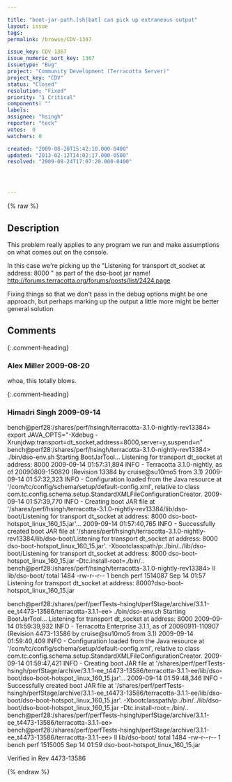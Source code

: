 ```yaml
---

title: "boot-jar-path.[sh|bat] can pick up extraneous output"
layout: issue
tags: 
permalink: /browse/CDV-1367

issue_key: CDV-1367
issue_numeric_sort_key: 1367
issuetype: "Bug"
project: "Community Development (Terracotta Server)"
project_key: "CDV"
status: "Closed"
resolution: "Fixed"
priority: "1 Critical"
components: ""
labels: 
assignee: "hsingh"
reporter: "teck"
votes:  0
watchers: 0

created: "2009-08-20T15:42:10.000-0400"
updated: "2013-02-12T14:02:17.000-0500"
resolved: "2009-08-24T17:07:20.000-0400"




---
```


{% raw %}

## Description

<div markdown="1" class="description">

This problem really applies to any program we run and make assumptions on what comes out on the console. 

In this case we're picking up the  "Listening for transport dt\_socket at address: 8000 " as part of the dso-boot jar name!
http://forums.terracotta.org/forums/posts/list/2424.page

Fixing things so that we don't pass in the debug options might be one approach, but perhaps marking up the output a little more might be better general solution

</div>

## Comments


{:.comment-heading}
### **Alex Miller** <span class="date">2009-08-20</span>

<div markdown="1" class="comment">

whoa, this totally blows.

</div>


{:.comment-heading}
### **Himadri Singh** <span class="date">2009-09-14</span>

<div markdown="1" class="comment">

bench@perf28:/shares/perf/hsingh/terracotta-3.1.0-nightly-rev13384> export JAVA\_OPTS="-Xdebug -Xrunjdwp:transport=dt\_socket,address=8000,server=y,suspend=n"
bench@perf28:/shares/perf/hsingh/terracotta-3.1.0-nightly-rev13384> ./bin/dso-env.sh 
Starting BootJarTool...
Listening for transport dt\_socket at address: 8000
2009-09-14 01:57:31,894 INFO - Terracotta 3.1.0-nightly, as of 20090809-150820 (Revision 13384 by cruise@su10mo5 from 3.1)
2009-09-14 01:57:32,323 INFO - Configuration loaded from the Java resource at '/com/tc/config/schema/setup/default-config.xml', relative to class com.tc.config.schema.setup.StandardXMLFileConfigurationCreator.
2009-09-14 01:57:39,770 INFO - Creating boot JAR file at '/shares/perf/hsingh/terracotta-3.1.0-nightly-rev13384/lib/dso-boot/Listening for transport dt\_socket at address: 8000
dso-boot-hotspot\_linux\_160\_15.jar'...
2009-09-14 01:57:40,765 INFO - Successfully created boot JAR file at '/shares/perf/hsingh/terracotta-3.1.0-nightly-rev13384/lib/dso-boot/Listening for transport dt\_socket at address: 8000
dso-boot-hotspot\_linux\_160\_15.jar'.
-Xbootclasspath/p:./bin/../lib/dso-boot/Listening for transport dt\_socket at address: 8000
dso-boot-hotspot\_linux\_160\_15.jar -Dtc.install-root=./bin/..
bench@perf28:/shares/perf/hsingh/terracotta-3.1.0-nightly-rev13384> ll lib/dso-boot/
total 1484
-rw-r--r-- 1 bench perf 1514087 Sep 14 01:57 Listening for transport dt\_socket at address: 8000?dso-boot-hotspot\_linux\_160\_15.jar



bench@perf28:/shares/perf/perfTests-hsingh/perfStage/archive/3.1.1-ee\_t4473-13586/terracotta-3.1.1-ee> ./bin/dso-env.sh 
Starting BootJarTool...
Listening for transport dt\_socket at address: 8000
2009-09-14 01:59:39,932 INFO - Terracotta Enterprise 3.1.1, as of 20090911-110907 (Revision 4473-13586 by cruise@su10mo5 from 3.1)
2009-09-14 01:59:40,409 INFO - Configuration loaded from the Java resource at '/com/tc/config/schema/setup/default-config.xml', relative to class com.tc.config.schema.setup.StandardXMLFileConfigurationCreator.
2009-09-14 01:59:47,421 INFO - Creating boot JAR file at '/shares/perf/perfTests-hsingh/perfStage/archive/3.1.1-ee\_t4473-13586/terracotta-3.1.1-ee/lib/dso-boot/dso-boot-hotspot\_linux\_160\_15.jar'...
2009-09-14 01:59:48,346 INFO - Successfully created boot JAR file at '/shares/perf/perfTests-hsingh/perfStage/archive/3.1.1-ee\_t4473-13586/terracotta-3.1.1-ee/lib/dso-boot/dso-boot-hotspot\_linux\_160\_15.jar'.
-Xbootclasspath/p:./bin/../lib/dso-boot/dso-boot-hotspot\_linux\_160\_15.jar -Dtc.install-root=./bin/..
bench@perf28:/shares/perf/perfTests-hsingh/perfStage/archive/3.1.1-ee\_t4473-13586/terracotta-3.1.1-ee> 
bench@perf28:/shares/perf/perfTests-hsingh/perfStage/archive/3.1.1-ee\_t4473-13586/terracotta-3.1.1-ee> ll lib/dso-boot/
total 1484
-rw-r--r-- 1 bench perf 1515005 Sep 14 01:59 dso-boot-hotspot\_linux\_160\_15.jar


Verified in Rev  4473-13586 

</div>



{% endraw %}
